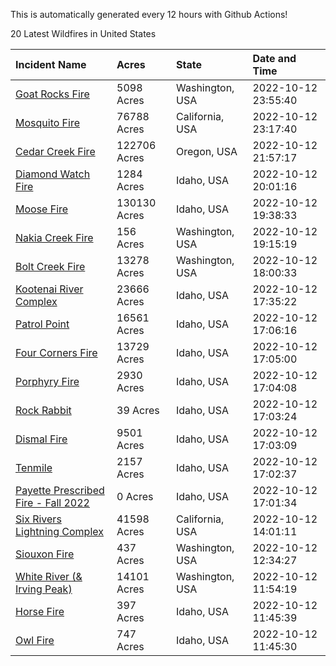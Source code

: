 This is automatically generated every 12 hours with Github Actions!

20 Latest Wildfires in United States

 | Incident Name | Acres | State | Date and Time |
|:---|:---|:---|:---|
| [Goat Rocks Fire](https://inciweb.nwcg.gov/incident/8415/) | 5098 Acres | Washington, USA | 2022-10-12 23:55:40 |
| [Mosquito Fire](https://inciweb.nwcg.gov/incident/8398/) | 76788 Acres | California, USA | 2022-10-12 23:17:40 |
| [Cedar Creek Fire](https://inciweb.nwcg.gov/incident/8307/) | 122706 Acres | Oregon, USA | 2022-10-12 21:57:17 |
| [Diamond Watch Fire](https://inciweb.nwcg.gov/incident/8264/) | 1284 Acres | Idaho, USA | 2022-10-12 20:01:16 |
| [Moose Fire](https://inciweb.nwcg.gov/incident/8249/) | 130130 Acres | Idaho, USA | 2022-10-12 19:38:33 |
| [Nakia Creek Fire](https://inciweb.nwcg.gov/incident/8443/) | 156 Acres | Washington, USA | 2022-10-12 19:15:19 |
| [Bolt Creek Fire](https://inciweb.nwcg.gov/incident/8417/) | 13278 Acres | Washington, USA | 2022-10-12 18:00:33 |
| [Kootenai River Complex ](https://inciweb.nwcg.gov/incident/8378/) | 23666 Acres | Idaho, USA | 2022-10-12 17:35:22 |
| [Patrol Point](https://inciweb.nwcg.gov/incident/8357/) | 16561 Acres | Idaho, USA | 2022-10-12 17:06:16 |
| [Four Corners Fire](https://inciweb.nwcg.gov/incident/8331/) | 13729 Acres | Idaho, USA | 2022-10-12 17:05:00 |
| [Porphyry Fire](https://inciweb.nwcg.gov/incident/8334/) | 2930 Acres | Idaho, USA | 2022-10-12 17:04:08 |
| [Rock Rabbit](https://inciweb.nwcg.gov/incident/8400/) | 39 Acres | Idaho, USA | 2022-10-12 17:03:24 |
| [Dismal Fire](https://inciweb.nwcg.gov/incident/8284/) | 9501 Acres | Idaho, USA | 2022-10-12 17:03:09 |
| [Tenmile ](https://inciweb.nwcg.gov/incident/8401/) | 2157 Acres | Idaho, USA | 2022-10-12 17:02:37 |
| [Payette Prescribed Fire - Fall 2022](https://inciweb.nwcg.gov/incident/8424/) | 0 Acres | Idaho, USA | 2022-10-12 17:01:34 |
| [Six Rivers Lightning Complex](https://inciweb.nwcg.gov/incident/8312/) | 41598 Acres | California, USA | 2022-10-12 14:01:11 |
| [Siouxon Fire](https://inciweb.nwcg.gov/incident/8436/) | 437 Acres | Washington, USA | 2022-10-12 12:34:27 |
| [White River (& Irving Peak)](https://inciweb.nwcg.gov/incident/8329/) | 14101 Acres | Washington, USA | 2022-10-12 11:54:19 |
| [Horse Fire ](https://inciweb.nwcg.gov/incident/8423/) | 397 Acres | Idaho, USA | 2022-10-12 11:45:39 |
| [Owl Fire](https://inciweb.nwcg.gov/incident/8416/) | 747 Acres | Idaho, USA | 2022-10-12 11:45:30 |
